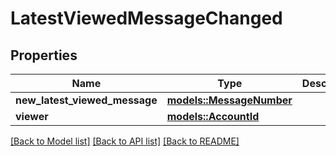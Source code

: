 # LatestViewedMessageChanged

## Properties

Name | Type | Description | Notes
------------ | ------------- | ------------- | -------------
**new_latest_viewed_message** | [**models::MessageNumber**](MessageNumber.md) |  | 
**viewer** | [**models::AccountId**](AccountId.md) |  | 

[[Back to Model list]](../README.md#documentation-for-models) [[Back to API list]](../README.md#documentation-for-api-endpoints) [[Back to README]](../README.md)


